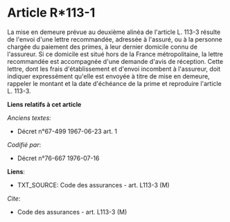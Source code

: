 # Article R*113-1

La mise en demeure prévue au deuxième alinéa de l'article L. 113-3 résulte de l'envoi d'une lettre recommandée, adressée à
l'assuré, ou à la personne chargée du paiement des primes, à leur dernier domicile connu de l'assureur. Si ce domicile est
situé hors de la France métropolitaine, la lettre recommandée est accompagnée d'une demande d'avis de réception. Cette
lettre, dont les frais d'établissement et d'envoi incombent à l'assureur, doit indiquer expressément qu'elle est envoyée à
titre de mise en demeure, rappeler le montant et la date d'échéance de la prime et reproduire l'article L. 113-3.

**Liens relatifs à cet article**

_Anciens textes_:

  - Décret n°67-499 1967-06-23 art. 1

_Codifié par_:

  - Décret n°76-667 1976-07-16

**Liens**:

  - TXT_SOURCE: Code des assurances - art. L113-3 (M)

_Cite_:

  - Code des assurances - art. L113-3 (M)
